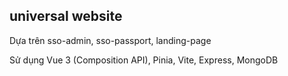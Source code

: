## universal website

Dựa trên sso-admin, sso-passport, landing-page

Sử dụng Vue 3 (Composition API), Pinia, Vite, Express, MongoDB

